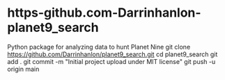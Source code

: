 # https-github.com-Darrinhanlon-planet9_search
Python package for analyzing data to hunt Planet Nine
git clone https://github.com/Darrinhanlon/planet9_search.git
cd planet9_search
git add .
git commit -m "Initial project upload under MIT license"
git push -u origin main

